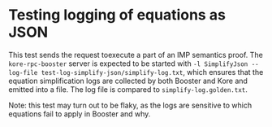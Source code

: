 # Testing logging of equations as JSON

This test sends the request toexecute a part of an IMP semantics proof.
The `kore-rpc-booster` server is expected to be started with `-l SimplifyJson --log-file test-log-simplify-json/simplify-log.txt`, which ensures that the equation simplification logs are collected by both Booster and Kore and emitted into a file. The log file is compared to `simplify-log.golden.txt`.

Note: this test may turn out to be flaky, as the logs are sensitive to which equations fail to apply in Booster and why.

